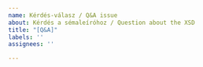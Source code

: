 ```yaml
---
name: Kérdés-válasz / Q&A issue
about: Kérdés a sémaleíróhoz / Question about the XSD
title: "[Q&A]"
labels: ''
assignees: ''

---
```



